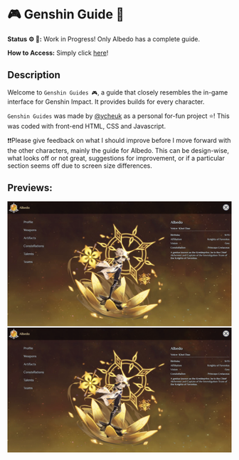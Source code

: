 # 🎮 Genshin Guide 🌟

**Status ⚙️ 🔨:** Work in Progress! Only Albedo has a complete guide.

**How to Access:** Simply click [here](https://ycheuk.github.io/genshin-guide/)!

## Description
Welcome to `Genshin Guides 🎮`, a guide that closely resembles the in-game interface for Genshin Impact. It provides builds for every character.

`Genshin Guides` was made by [@ycheuk](https://github.com/ycheuk) as a personal for-fun project ⭐! This was coded with front-end HTML, CSS and Javascript.

❗❗Please give feedback on what I should improve before I move forward with the other characters, mainly the guide for Albedo. This can be design-wise, what looks off or not great, suggestions for improvement, or if a particular section seems off due to screen size differences.

## Previews:
![](./others/preview1.png)
![](./others/preview2.png)
